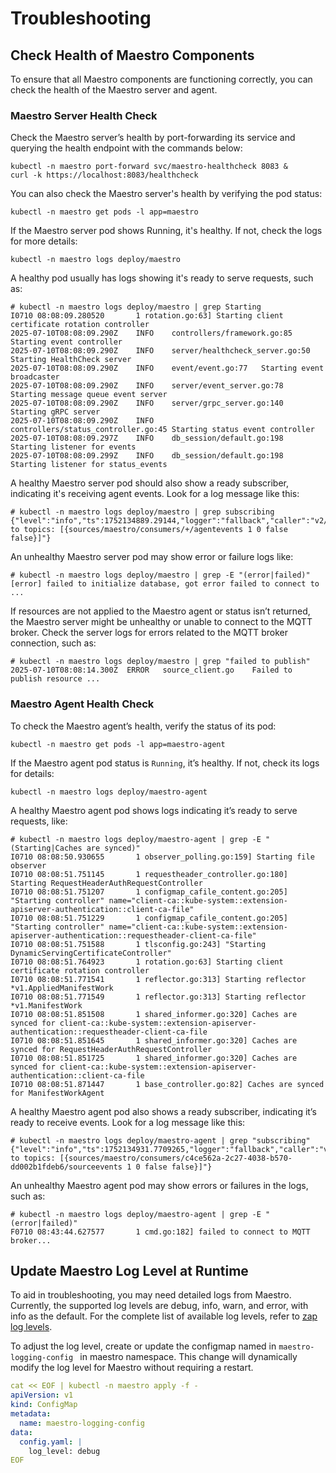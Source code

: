 # Troubleshooting

## Check Health of Maestro Components

To ensure that all Maestro components are functioning correctly, you can check the health of the Maestro server and agent.

### Maestro Server Health Check

Check the Maestro server’s health by port-forwarding its service and querying the health endpoint with the commands below:

```shell
kubectl -n maestro port-forward svc/maestro-healthcheck 8083 &
curl -k https://localhost:8083/healthcheck
```

You can also check the Maestro server's health by verifying the pod status:

```shell
kubectl -n maestro get pods -l app=maestro
```

If the Maestro server pod shows Running, it's healthy. If not, check the logs for more details:

```shell
kubectl -n maestro logs deploy/maestro
```

A healthy pod usually has logs showing it's ready to serve requests, such as:

```shell
# kubectl -n maestro logs deploy/maestro | grep Starting
I0710 08:08:09.280520       1 rotation.go:63] Starting client certificate rotation controller
2025-07-10T08:08:09.290Z	INFO	controllers/framework.go:85	Starting event controller
2025-07-10T08:08:09.290Z	INFO	server/healthcheck_server.go:50	Starting HealthCheck server
2025-07-10T08:08:09.290Z	INFO	event/event.go:77	Starting event broadcaster
2025-07-10T08:08:09.290Z	INFO	server/event_server.go:78	Starting message queue event server
2025-07-10T08:08:09.290Z	INFO	server/grpc_server.go:140	Starting gRPC server
2025-07-10T08:08:09.290Z	INFO	controllers/status_controller.go:45	Starting status event controller
2025-07-10T08:08:09.297Z	INFO	db_session/default.go:198	Starting listener for events
2025-07-10T08:08:09.299Z	INFO	db_session/default.go:198	Starting listener for status_events
```

A healthy Maestro server pod should also show a ready subscriber, indicating it's receiving agent events. Look for a log message like this:

```shell
# kubectl -n maestro logs deploy/maestro | grep subscribing
{"level":"info","ts":1752134889.29144,"logger":"fallback","caller":"v2/protocol.go:133","msg":"subscribing to topics: [{sources/maestro/consumers/+/agentevents 1 0 false false}]"}
```

An unhealthy Maestro server pod may show error or failure logs like:

```shell
# kubectl -n maestro logs deploy/maestro | grep -E "(error|failed)"
[error] failed to initialize database, got error failed to connect to ...
```

If resources are not applied to the Maestro agent or status isn’t returned, the Maestro server might be unhealthy or unable to connect to the MQTT broker. Check the server logs for errors related to the MQTT broker connection, such as:

```shell
# kubectl -n maestro logs deploy/maestro | grep "failed to publish"
2025-07-10T08:08:14.300Z  ERROR   source_client.go    Failed to publish resource ...
```

### Maestro Agent Health Check

To check the Maestro agent’s health, verify the status of its pod:

```shell
kubectl -n maestro get pods -l app=maestro-agent
```

If the Maestro agent pod status is `Running`, it’s healthy. If not, check its logs for details:

```shell
kubectl -n maestro logs deploy/maestro-agent
```

A healthy Maestro agent pod shows logs indicating it’s ready to serve requests, like:

```shell
# kubectl -n maestro logs deploy/maestro-agent | grep -E "(Starting|Caches are synced)"
I0710 08:08:50.930655       1 observer_polling.go:159] Starting file observer
I0710 08:08:51.751145       1 requestheader_controller.go:180] Starting RequestHeaderAuthRequestController
I0710 08:08:51.751207       1 configmap_cafile_content.go:205] "Starting controller" name="client-ca::kube-system::extension-apiserver-authentication::client-ca-file"
I0710 08:08:51.751229       1 configmap_cafile_content.go:205] "Starting controller" name="client-ca::kube-system::extension-apiserver-authentication::requestheader-client-ca-file"
I0710 08:08:51.751588       1 tlsconfig.go:243] "Starting DynamicServingCertificateController"
I0710 08:08:51.764923       1 rotation.go:63] Starting client certificate rotation controller
I0710 08:08:51.771541       1 reflector.go:313] Starting reflector *v1.AppliedManifestWork
I0710 08:08:51.771549       1 reflector.go:313] Starting reflector *v1.ManifestWork
I0710 08:08:51.851508       1 shared_informer.go:320] Caches are synced for client-ca::kube-system::extension-apiserver-authentication::requestheader-client-ca-file
I0710 08:08:51.851645       1 shared_informer.go:320] Caches are synced for RequestHeaderAuthRequestController
I0710 08:08:51.851725       1 shared_informer.go:320] Caches are synced for client-ca::kube-system::extension-apiserver-authentication::client-ca-file
I0710 08:08:51.871447       1 base_controller.go:82] Caches are synced for ManifestWorkAgent
```

A healthy Maestro agent pod also shows a ready subscriber, indicating it’s ready to receive events. Look for a log message like this:

```shell
# kubectl -n maestro logs deploy/maestro-agent | grep "subscribing"
{"level":"info","ts":1752134931.7709265,"logger":"fallback","caller":"v2/protocol.go:133","msg":"subscribing to topics: [{sources/maestro/consumers/c4ce562a-2c27-4038-b570-dd002b1fdeb6/sourceevents 1 0 false false}]"}
```

An unhealthy Maestro agent pod may show errors or failures in the logs, such as:

```shell
# kubectl -n maestro logs deploy/maestro-agent | grep -E "(error|failed)"
F0710 08:43:44.627577       1 cmd.go:182] failed to connect to MQTT broker...
```

## Update Maestro Log Level at Runtime

To aid in troubleshooting, you may need detailed logs from Maestro. Currently, the supported log levels are debug, info, warn, and error, with info as the default. For the complete list of available log levels, refer to [zap log levels](https://github.com/uber-go/zap/blob/master/level.go#L30-L49).

To adjust the log level, create or update the configmap named in `maestro-logging-config ` in maestro namespace. This change will dynamically modify the log level for Maestro without requiring a restart.

```yaml
cat << EOF | kubectl -n maestro apply -f -
apiVersion: v1
kind: ConfigMap
metadata:
  name: maestro-logging-config
data:
  config.yaml: |
    log_level: debug
EOF
```
